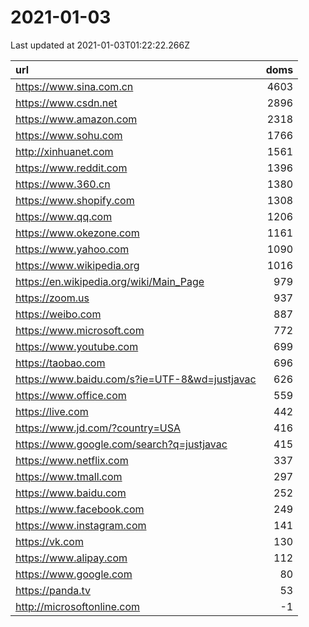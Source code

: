 # 2021-01-03

<!-- BEGIN -->
Last updated at 2021-01-03T01:22:22.266Z

url | doms
:- | -:
https://www.sina.com.cn | 4603
https://www.csdn.net | 2896
https://www.amazon.com | 2318
https://www.sohu.com | 1766
http://xinhuanet.com | 1561
https://www.reddit.com | 1396
https://www.360.cn | 1380
https://www.shopify.com | 1308
https://www.qq.com | 1206
https://www.okezone.com | 1161
https://www.yahoo.com | 1090
https://www.wikipedia.org | 1016
https://en.wikipedia.org/wiki/Main_Page | 979
https://zoom.us | 937
https://weibo.com | 887
https://www.microsoft.com | 772
https://www.youtube.com | 699
https://taobao.com | 696
https://www.baidu.com/s?ie=UTF-8&wd=justjavac | 626
https://www.office.com | 559
https://live.com | 442
https://www.jd.com/?country=USA | 416
https://www.google.com/search?q=justjavac | 415
https://www.netflix.com | 337
https://www.tmall.com | 297
https://www.baidu.com | 252
https://www.facebook.com | 249
https://www.instagram.com | 141
https://vk.com | 130
https://www.alipay.com | 112
https://www.google.com | 80
https://panda.tv | 53
http://microsoftonline.com | -1
<!-- END -->
